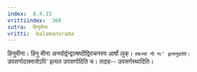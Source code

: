 ```yaml
---
index:  8.4.15
vrittiindex:  360
sutra:  हिनुमीना
vritti:  balamanorama 
---
```


हिनुमीना। हिनु मीना अनयोर्द्वन्द्वात्षष्ठीद्विवचनस्य आर्षो लुक्। `रषाभ्यां नो णः' इत्यनुवर्तते। `उपसर्गादसमासेऽपि' इत्यत उपसर्गादिति च। तदाह-- उपसर्गस्थादिति।

